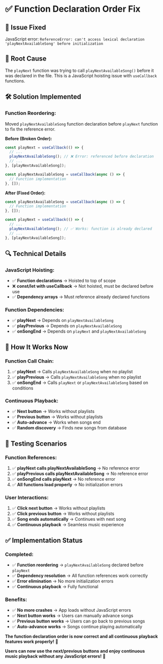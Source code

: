 # ✅ Function Declaration Order Fix

## 🎯 **Issue Fixed**
JavaScript error: `ReferenceError: can't access lexical declaration 'playNextAvailableSong' before initialization`

## 🔧 **Root Cause**
The `playNext` function was trying to call `playNextAvailableSong()` before it was declared in the file. This is a JavaScript hoisting issue with `useCallback` functions.

## 🛠️ **Solution Implemented**

### **Function Reordering:**
Moved `playNextAvailableSong` function declaration before `playNext` function to fix the reference error.

**Before (Broken Order):**
```typescript
const playNext = useCallback(() => {
  // ...
  playNextAvailableSong(); // ❌ Error: referenced before declaration
  // ...
}, [playNextAvailableSong]);

const playNextAvailableSong = useCallback(async () => {
  // Function implementation
}, []);
```

**After (Fixed Order):**
```typescript
const playNextAvailableSong = useCallback(async () => {
  // Function implementation
}, []);

const playNext = useCallback(() => {
  // ...
  playNextAvailableSong(); // ✅ Works: function is already declared
  // ...
}, [playNextAvailableSong]);
```

## 🔍 **Technical Details**

### **JavaScript Hoisting:**
- ✅ **Function declarations** → Hoisted to top of scope
- ❌ **const/let with useCallback** → Not hoisted, must be declared before use
- ✅ **Dependency arrays** → Must reference already declared functions

### **Function Dependencies:**
- ✅ **playNext** → Depends on `playNextAvailableSong`
- ✅ **playPrevious** → Depends on `playNextAvailableSong`
- ✅ **onSongEnd** → Depends on `playNext` and `playNextAvailableSong`

## 🎵 **How It Works Now**

### **Function Call Chain:**
1. ✅ **playNext** → Calls `playNextAvailableSong` when no playlist
2. ✅ **playPrevious** → Calls `playNextAvailableSong` when no playlist
3. ✅ **onSongEnd** → Calls `playNext` or `playNextAvailableSong` based on conditions

### **Continuous Playback:**
- ✅ **Next button** → Works without playlists
- ✅ **Previous button** → Works without playlists
- ✅ **Auto-advance** → Works when songs end
- ✅ **Random discovery** → Finds new songs from database

## 🧪 **Testing Scenarios**

### **Function References:**
1. ✅ **playNext calls playNextAvailableSong** → No reference error
2. ✅ **playPrevious calls playNextAvailableSong** → No reference error
3. ✅ **onSongEnd calls playNext** → No reference error
4. ✅ **All functions load properly** → No initialization errors

### **User Interactions:**
1. ✅ **Click next button** → Works without playlists
2. ✅ **Click previous button** → Works without playlists
3. ✅ **Song ends automatically** → Continues with next song
4. ✅ **Continuous playback** → Seamless music experience

## ✅ **Implementation Status**

### **Completed:**
- ✅ **Function reordering** → `playNextAvailableSong` declared before `playNext`
- ✅ **Dependency resolution** → All function references work correctly
- ✅ **Error elimination** → No more initialization errors
- ✅ **Continuous playback** → Fully functional

### **Benefits:**
- ✅ **No more crashes** → App loads without JavaScript errors
- ✅ **Next button works** → Users can manually advance songs
- ✅ **Previous button works** → Users can go back to previous songs
- ✅ **Auto-advance works** → Songs continue playing automatically

**The function declaration order is now correct and all continuous playback features work properly!** 🔧

**Users can now use the next/previous buttons and enjoy continuous music playback without any JavaScript errors!** 🎵
